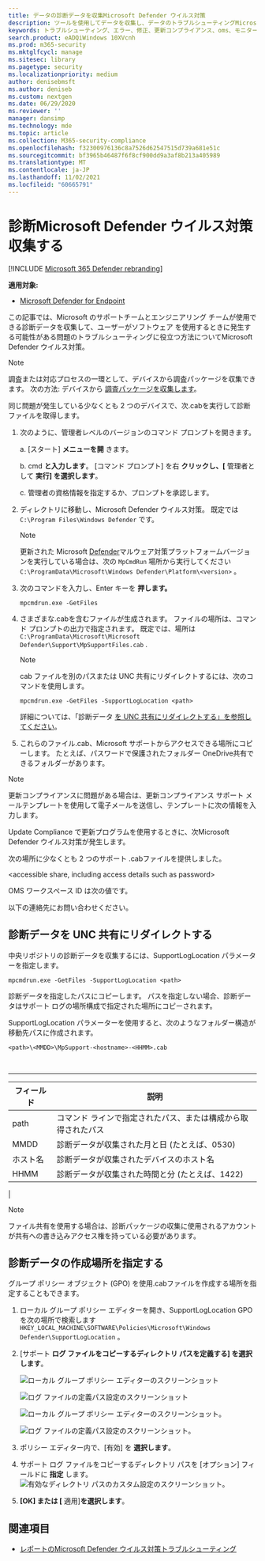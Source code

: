 ```yaml
---
title: データの診断データを収集Microsoft Defender ウイルス対策
description: ツールを使用してデータを収集し、データのトラブルシューティングMicrosoft Defender ウイルス対策
keywords: トラブルシューティング、エラー、修正、更新コンプライアンス、oms、モニター、レポート、Microsoft Defender av、グループ ポリシー オブジェクト、設定、診断データ
search.product: eADQiWindows 10XVcnh
ms.prod: m365-security
ms.mktglfcycl: manage
ms.sitesec: library
ms.pagetype: security
ms.localizationpriority: medium
author: denisebmsft
ms.author: deniseb
ms.custom: nextgen
ms.date: 06/29/2020
ms.reviewer: ''
manager: dansimp
ms.technology: mde
ms.topic: article
ms.collection: M365-security-compliance
ms.openlocfilehash: f32300976136c8a7526d62547515d739a681e51c
ms.sourcegitcommit: bf3965b46487f6f8cf900dd9a3af8b213a405989
ms.translationtype: MT
ms.contentlocale: ja-JP
ms.lasthandoff: 11/02/2021
ms.locfileid: "60665791"
---
```

# <a name="collect-microsoft-defender-antivirus-diagnostic-data"></a>診断Microsoft Defender ウイルス対策収集する

[!INCLUDE [Microsoft 365 Defender rebranding](../../includes/microsoft-defender.md)]


**適用対象:**

- [Microsoft Defender for Endpoint](/microsoft-365/security/defender-endpoint/)

この記事では、Microsoft のサポートチームとエンジニアリング チームが使用できる診断データを収集して、ユーザーがソフトウェア を使用するときに発生する可能性がある問題のトラブルシューティングに役立つ方法についてMicrosoft Defender ウイルス対策。

> [!NOTE]
> 調査または対応プロセスの一環として、デバイスから調査パッケージを収集できます。 次の方法: デバイスから [調査パッケージを収集します](/windows/security/threat-protection/microsoft-defender-atp/respond-machine-alerts#collect-investigation-package-from-devices)。

同じ問題が発生している少なくとも 2 つのデバイスで、次.cabを実行して診断ファイルを取得します。

1. 次のように、管理者レベルのバージョンのコマンド プロンプトを開きます。

    a. [スタート] **メニューを開** きます。

    b. cmd **と入力します**。 [コマンド プロンプト] を右 **クリックし、[** 管理者として **実行] を選択します**。

    c. 管理者の資格情報を指定するか、プロンプトを承認します。

2. ディレクトリに移動し、Microsoft Defender ウイルス対策。 既定では `C:\Program Files\Windows Defender` です。

   > [!NOTE]
   > 更新された Microsoft [Defender](https://support.microsoft.com/help/4052623/update-for-microsoft-defender-antimalware-platform)マルウェア対策プラットフォームバージョンを実行している場合は、次の `MpCmdRun` 場所から実行してください `C:\ProgramData\Microsoft\Windows Defender\Platform\<version>` 。

3. 次のコマンドを入力し、Enter キーを **押します。**

    ```Dos
    mpcmdrun.exe -GetFiles
    ```

4. さまざまな.cabを含むファイルが生成されます。 ファイルの場所は、コマンド プロンプトの出力で指定されます。 既定では、場所は `C:\ProgramData\Microsoft\Microsoft Defender\Support\MpSupportFiles.cab` .

   > [!NOTE]
   > cab ファイルを別のパスまたは UNC 共有にリダイレクトするには、次のコマンドを使用します。
   >
   > `mpcmdrun.exe -GetFiles -SupportLogLocation <path>`
   >
   > 詳細については、「診断データ [を UNC 共有にリダイレクトする」を参照してください](#redirect-diagnostic-data-to-a-unc-share)。

5. これらのファイル.cab、Microsoft サポートからアクセスできる場所にコピーします。 たとえば、パスワードで保護されたフォルダー OneDrive共有できるフォルダーがあります。

> [!NOTE]
> 更新コンプライアンスに問題がある場合は、更新コンプライアンス サポート メール<a href="mailto:ucsupport@microsoft.com?subject=WDAV assessment issue&body=I%20am%20encountering%20the%20following%20issue%20when%20using%20Windows%20Defender%20AV%20in%20Update%20Compliance%3a%20%0d%0aI%20have%20provided%20at%20least%202%20support%20.cab%20files%20at%20the%20following%20location%3a%20%3Caccessible%20share%2c%20including%20access%20details%20such%20as%20password%3E%0d%0aMy%20OMS%20workspace%20ID%20is%3a%20%0d%0aPlease%20contact%20me%20at%3a"></a>テンプレートを使用して電子メールを送信し、テンプレートに次の情報を入力します。
>
> Update Compliance で更新プログラムを使用するときに、次Microsoft Defender ウイルス対策が発生します。
>
> 次の場所に少なくとも 2 つのサポート .cabファイルを提供しました。
>
> \<accessible share, including access details such as password\>
>
> OMS ワークスペース ID は次の値です。
>
> 以下の連絡先にお問い合わせください。

## <a name="redirect-diagnostic-data-to-a-unc-share"></a>診断データを UNC 共有にリダイレクトする

中央リポジトリの診断データを収集するには、SupportLogLocation パラメーターを指定します。

```Dos
mpcmdrun.exe -GetFiles -SupportLogLocation <path>
```

診断データを指定したパスにコピーします。 パスを指定しない場合、診断データはサポート ログの場所構成で指定された場所にコピーされます。

SupportLogLocation パラメーターを使用すると、次のようなフォルダー構造が移動先パスに作成されます。

```Dos
<path>\<MMDD>\MpSupport-<hostname>-<HHMM>.cab
```

<br>

****

|フィールド|説明|
|---|---|
|path|コマンド ラインで指定されたパス、または構成から取得されたパス|
|MMDD|診断データが収集された月と日 (たとえば、0530)|
|ホスト名|診断データが収集されたデバイスのホスト名|
|HHMM|診断データが収集された時間と分 (たとえば、1422)|
|

> [!NOTE]
> ファイル共有を使用する場合は、診断パッケージの収集に使用されるアカウントが共有への書き込みアクセス権を持っている必要があります。

## <a name="specify-location-where-diagnostic-data-is-created"></a>診断データの作成場所を指定する

グループ ポリシー オブジェクト (GPO) を使用.cabファイルを作成する場所を指定することもできます。

1. ローカル グループ ポリシー エディターを開き、SupportLogLocation GPO を次の場所で検索します `HKEY_LOCAL_MACHINE\SOFTWARE\Policies\Microsoft\Windows Defender\SupportLogLocation` 。

2. [サポート **ログ ファイルをコピーするディレクトリ パスを定義する] を選択します**。

   ![ローカル グループ ポリシー エディターのスクリーンショット](images/GPO1-SupportLogLocationDefender.png)

   ![ログ ファイルの定義パス設定のスクリーンショット](images/GPO2-SupportLogLocationGPPage.png)

    ![ローカル グループ ポリシー エディターのスクリーンショット。](images/GPO1-SupportLogLocationDefender.png)  
        
     ![ログ ファイルの定義パス設定のスクリーンショット。](images/GPO2-SupportLogLocationGPPage.png)  
3. ポリシー エディター内で、[有効] を **選択します**。

4. サポート ログ ファイルをコピーするディレクトリ パスを [オプション] フィールドに **指定** します。
     ![有効なディレクトリ パスのカスタム設定のスクリーンショット。](images/GPO3-SupportLogLocationGPPageEnabledExample.png) 
5. **[OK] または [** 適用]**を選択します**。

## <a name="see-also"></a>関連項目

- [レポートのMicrosoft Defender ウイルス対策トラブルシューティング](troubleshoot-reporting.md)
